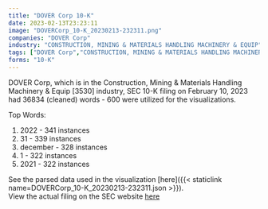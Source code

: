 ```yaml
---
title: "DOVER Corp 10-K"
date: 2023-02-13T23:23:11
image: "DOVERCorp_10-K_20230213-232311.png"
companies: "DOVER Corp"
industry: "CONSTRUCTION, MINING & MATERIALS HANDLING MACHINERY & EQUIP"
tags: ["DOVER Corp","CONSTRUCTION, MINING & MATERIALS HANDLING MACHINERY & EQUIP","02-10-2023","10-K"]
forms: "10-K"
---
```

DOVER Corp, which is in the Construction, Mining & Materials Handling Machinery & Equip [3530] industry, SEC 10-K filing on February 10, 2023 had 36834 (cleaned) words - 600 were utilized for the visualizations.

Top Words:
1. 2022 - 341 instances
2. 31 - 339 instances
3. december - 328 instances
4. 1 - 322 instances
5. 2021 - 322 instances


See the parsed data used in the visualization [here]({{< staticlink name=DOVERCorp_10-K_20230213-232311.json >}}).  
View the actual filing on the SEC website [here](https://www.sec.gov/Archives/edgar/data/29905/0000029905-23-000008.txt)